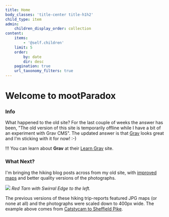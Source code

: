 ```yaml
---
title: Home
body_classes: 'title-center title-h1h2'
child_type: item
admin:
    children_display_order: collection
content:
    items:
        - '@self.children'
    limit: 5
    order:
        by: date
        dir: desc
    pagination: true
    url_taxonomy_filters: true
---
```


# Welcome to mootParadox

### Info

What happened to the old site? For the last couple of weeks the answer has been, "The old version of this site is temporarily offline while I have a bit of an experiment with Grav CMS". The updated answer is that [Grav](https://getgrav.org/) looks great and I'm sticking with it for now! :-)

!!! You can learn about **Grav** at their [Learn Grav](http://learn.getgrav.org) site.

### What Next?

I'm bringing the hiking blog posts across from my old site, with [improved maps](/blog/simple-self-hosted-gpx-map) and better quality versions of the photographs.

![](/blog/catstycam-to-sheffield-pike/swirral-edge-and-red-tarn.jpg)
*Red Tarn with Swirral Edge to the left.*

The previous versions of these hiking trip-reports featured JPG maps (or none at all) and the photographs were scaled down to 400px wide. The example above comes from [Catstycam to Sheffield Pike](/blog/catstycam-to-sheffield-pike).
